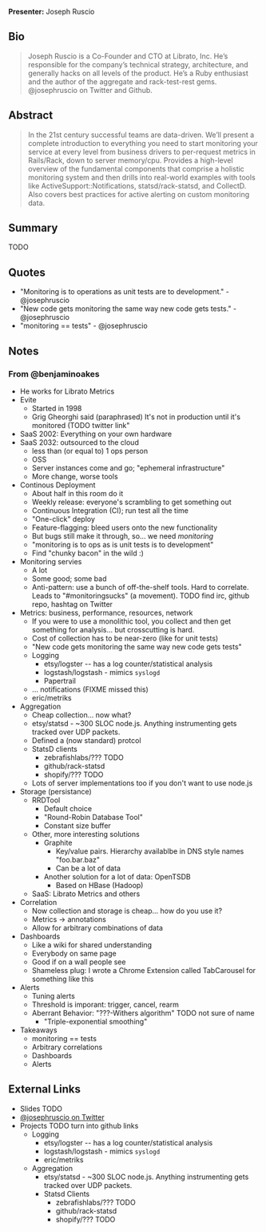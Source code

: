**Presenter:** Joseph Ruscio

## Bio

> Joseph Ruscio is a Co-Founder and CTO at Librato, Inc. He’s responsible for the company’s technical strategy, architecture, and generally hacks on all levels of the product. He’s a Ruby enthusiast and the author of the aggregate and rack-test-rest gems. @josephruscio on Twitter and Github.

## Abstract

> In the 21st century successful teams are data-driven. We’ll present a complete introduction to everything you need to start monitoring your service at every level from business drivers to per-request metrics in Rails/Rack, down to server memory/cpu. Provides a high-level overview of the fundamental components that comprise a holistic monitoring system and then drills into real-world examples with tools like ActiveSupport::Notifications, statsd/rack-statsd, and CollectD. Also covers best practices for active alerting on custom monitoring data.

## Summary

TODO

## Quotes

* "Monitoring is to operations as unit tests are to development." - @josephruscio
* "New code gets monitoring the same way new code gets tests." - @josephruscio
* "monitoring == tests" - @josephruscio

## Notes

### From @benjaminoakes

* He works for Librato Metrics
* Evite
    * Started in 1998
    * Grig Gheorghi said (paraphrased) It's not in production until it's monitored (TODO twitter link"
* SaaS 2002: Everything on your own hardware
* SaaS 2032: outsourced to the cloud
    * less than (or equal to) 1 ops person
    * OSS
    * Server instances come and go; "ephemeral infrastructure"
    * More change, worse tools
* Continous Deployment
    * About half in this room do it
    * Weekly release: everyone's scrambling to get something out
    * Continuous Integration (CI); run test all the time
    * "One-click" deploy
    * Feature-flagging: bleed users onto the new functionality
    * But bugs still make it through, so... we need _monitoring_
    * "monitoring is to ops as is unit tests is to development"
    * Find "chunky bacon" in the wild  :)
* Monitoring servies
    * A lot
    * Some good; some bad
    * Anti-pattern: use a bunch of off-the-shelf tools.  Hard to correlate.  Leads to "#monitoringsucks" (a movement).  TODO find irc, github repo, hashtag on Twitter
* Metrics: business, performance, resources, network
    * If you were to use a monolithic tool, you collect and then get something for analysis... but crosscutting is hard.
    * Cost of collection has to be near-zero (like for unit tests)
    * "New code gets monitoring the same way new code gets tests"
    * Logging
        * etsy/logster -- has a log counter/statistical analysis
        * logstash/logstash - mimics `syslogd`
        * Papertrail
    * ... notifications (FIXME missed this)
    * eric/metriks
* Aggregation
    * Cheap collection... now what?
    * etsy/statsd - ~300 SLOC node.js.  Anything instrumenting gets tracked over UDP packets.
    * Defined a (now standard) protcol
    * StatsD clients
        * zebrafishlabs/??? TODO
        * github/rack-statsd 
        * shopify/??? TODO
    * Lots of server implementations too if you don't want to use node.js
* Storage (persistance)
    * RRDTool
        * Default choice
        * "Round-Robin Database Tool"
        * Constant size buffer
    * Other, more interesting solutions
        * Graphite
            * Key/value pairs.  Hierarchy availablbe in DNS style names "foo.bar.baz"
            * Can be a lot of data
        * Another solution for a lot of data:  OpenTSDB
            * Based on HBase (Hadoop)
    * SaaS: Librato Metrics and others
* Correlation
    * Now collection and storage is cheap... how do you use it?
    * Metrics -> annotations
    * Allow for arbitrary combinations of data
* Dashboards
    * Like a wiki for shared understanding
    * Everybody on same page
    * Good if on a wall people see
    * Shameless plug: I wrote a Chrome Extension called TabCarousel for something like this
* Alerts
    * Tuning alerts
    * Threshold is imporant: trigger, cancel, rearm
    * Aberrant Behavior:  "???-Withers algorithm" TODO not sure of name
        * "Triple-exponential smoothing"
* Takeaways
    * monitoring == tests
    * Arbitrary correlations
    * Dashboards
    * Alerts

## External Links

* Slides TODO
* [@josephruscio on Twitter](http://twitter.com/josephruscio)
* Projects TODO turn into github links
    * Logging
        * etsy/logster -- has a log counter/statistical analysis
        * logstash/logstash - mimics `syslogd`
        * eric/metriks
    * Aggregation
        * etsy/statsd - ~300 SLOC node.js.  Anything instrumenting gets tracked over UDP packets.
        * Statsd Clients
            * zebrafishlabs/??? TODO
            * github/rack-statsd
            * shopify/??? TODO
